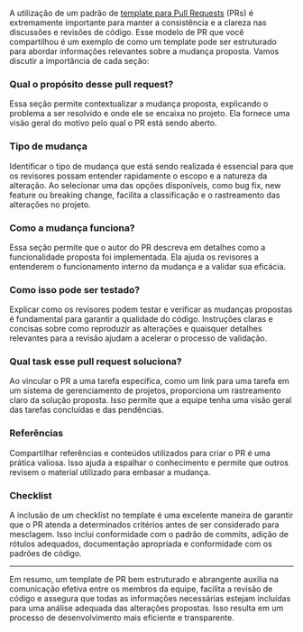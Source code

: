 A utilização de um padrão de [template para Pull Requests](./pull_request_template.md) (PRs) é extremamente importante para manter a consistência e a clareza nas discussões e revisões de código. Esse modelo de PR que você compartilhou é um exemplo de como um template pode ser estruturado para abordar informações relevantes sobre a mudança proposta. Vamos discutir a importância de cada seção:

### **Qual o propósito desse pull request?**
Essa seção permite contextualizar a mudança proposta, explicando o problema a ser resolvido e onde ele se encaixa no projeto. Ela fornece uma visão geral do motivo pelo qual o PR está sendo aberto.

### **Tipo de mudança**
Identificar o tipo de mudança que está sendo realizada é essencial para que os revisores possam entender rapidamente o escopo e a natureza da alteração. Ao selecionar uma das opções disponíveis, como bug fix, new feature ou breaking change, facilita a classificação e o rastreamento das alterações no projeto.

### **Como a mudança funciona?**
Essa seção permite que o autor do PR descreva em detalhes como a funcionalidade proposta foi implementada. Ela ajuda os revisores a entenderem o funcionamento interno da mudança e a validar sua eficácia.

### **Como isso pode ser testado?**
Explicar como os revisores podem testar e verificar as mudanças propostas é fundamental para garantir a qualidade do código. Instruções claras e concisas sobre como reproduzir as alterações e quaisquer detalhes relevantes para a revisão ajudam a acelerar o processo de validação.

### **Qual task esse pull request soluciona?**
Ao vincular o PR a uma tarefa específica, como um link para uma tarefa em um sistema de gerenciamento de projetos, proporciona um rastreamento claro da solução proposta. Isso permite que a equipe tenha uma visão geral das tarefas concluídas e das pendências.

### **Referências**
Compartilhar referências e conteúdos utilizados para criar o PR é uma prática valiosa. Isso ajuda a espalhar o conhecimento e permite que outros revisem o material utilizado para embasar a mudança.

### **Checklist**
A inclusão de um checklist no template é uma excelente maneira de garantir que o PR atenda a determinados critérios antes de ser considerado para mesclagem. Isso inclui conformidade com o padrão de commits, adição de rótulos adequados, documentação apropriada e conformidade com os padrões de código.

---

Em resumo, um template de PR bem estruturado e abrangente auxilia na comunicação efetiva entre os membros da equipe, facilita a revisão de código e assegura que todas as informações necessárias estejam incluídas para uma análise adequada das alterações propostas. Isso resulta em um processo de desenvolvimento mais eficiente e transparente.
